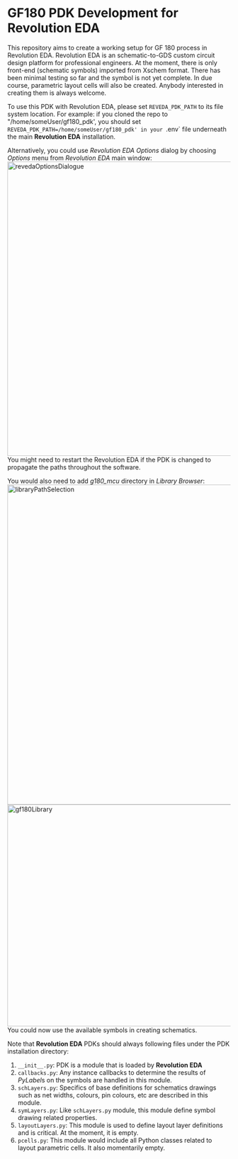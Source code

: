 # GF180 PDK Development for Revolution EDA
This repository aims to create a working setup for GF 180 process in Revolution EDA. Revolution EDA is an schematic-to-GDS custom  circuit design platform for professional engineers.
At the moment, there is only front-end (schematic symbols) imported from Xschem format. There has been minimal testing so far and the symbol is not yet complete. 
In due course, parametric layout cells will also be created. Anybody interested in creating them is always welcome.

To use this PDK with Revolution EDA, please set `REVEDA_PDK_PATH` to its file system location. For example:
if you cloned the repo to "/home/someUser/gf180_pdk', you should set `REVEDA_PDK_PATH=/home/someUser/gf180_pdk' in your `.env` file underneath the main **Revolution EDA** 
installation.

Alternatively, you could use *Revolution EDA Options* dialog by choosing *Options* menu
from *Revolution EDA* main window:
<img width="871" height="665" alt="revedaOptionsDialogue" src="https://github.com/user-attachments/assets/2fa757a0-5a82-420b-910b-6222715425a4" />
You  might need to restart the Revolution EDA if the PDK is changed to propagate the paths throughout the software.

You would also need to add *g180_mcu* directory in *Library Browser*:
<img width="816" height="723" alt="libraryPathSelection" src="https://github.com/user-attachments/assets/f5d0d6f4-bda4-41ba-86d4-09871c02774b" />
<img width="701" height="501" alt="gf180Library" src="https://github.com/user-attachments/assets/5057e9d8-ec72-482e-85af-ad4ad25e5c57" />
You could now use the available symbols in creating schematics.

Note that **Revolution EDA** PDKs should always following files under the PDK installation directory:
1. `__init__.py`: PDK is a module that is loaded by **Revolution EDA**
2. `callbacks.py`: Any instance callbacks to determine the results of *PyLabel*s on the symbols are handled in this module.
3. `schLayers.py`: Specifics of base definitions for schematics drawings such as net widths, colours, pin colours, etc are described in this module.
4. `symLayers.py`: Like `schLayers.py` module, this module define symbol drawing related properties.
5. `layoutLayers.py`: This module is used to define layout layer definitions and is critical. At the moment, it is empty.
6. `pcells.py`: This module would include all Python classes related to layout parametric cells. It also momentarily empty.


